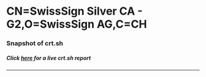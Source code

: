 # CN=SwissSign Silver CA - G2,O=SwissSign AG,C=CH
### Snapshot of crt.sh
##### Click [here](https://crt.sh/?serial=83551BD2384F68E04205B837D48D87) for a live crt.sh report

---

